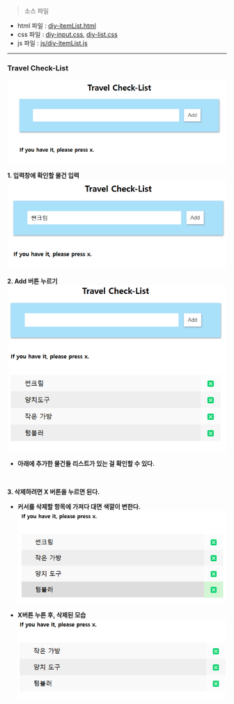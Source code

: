 > 소스 파일 <br>
- html 파일 : [diy-itemList.html](diy-itemList.html)
- css 파일 : [diy-input.css](css/diy-input.css), [diy-list.css](css/diy-list.css)
- js 파일 : [js/diy-itemList.js](js/diy-itemList.js)

---
### Travel Check-List

![alt text](images/image.png)
<br>

<b>1. 입력창에 확인할 물건 입력
![alt text](images/image-2.png)

<b>2. Add 버튼 누르기
![alt text](images/image-3.png)

- 아래에 추가한 물건들 리스트가 있는 걸 확인할 수 있다.
<br>

<b>3. 삭제하려면 X 버튼을 누르면 된다.

- 커서를 삭제할 항목에 가져다 대면 색깔이 변한다.
![alt text](images/image-4.png) <br>

- X버튼 누른 후, 삭제된 모습
![alt text](images/image-5.png)


